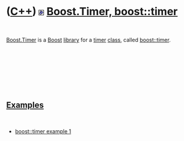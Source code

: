 
 

 

 

 

 

([C++](Cpp.md)) ![Boost](PicBoost.png) [Boost.Timer, boost::timer](CppBoostTimer.md)
======================================================================================

 

[Boost.Timer](CppBoostTimer.md) is a [Boost](CppBoost.md)
[library](CppLibrary.md) for a [timer](CppTimer.md)
[class](CppClass.md), called [boost::timer](CppBoostTimer.md).

 

 

 

 

[Examples](CppExample.md)
--------------------------

 

-   [boost::timer example 1](CppBoostTimerExample1.md)

 

 

 

 

 

 


